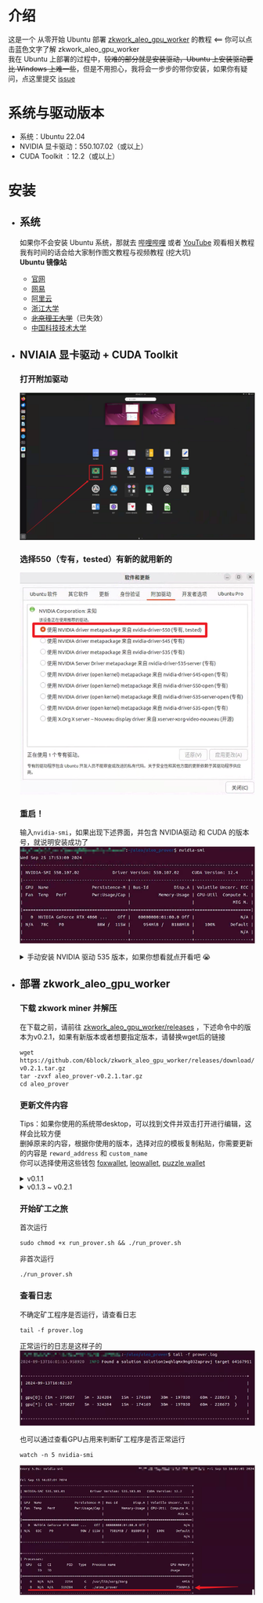 # 介绍
这是一个 从零开始 Ubuntu 部署 [zkwork_aleo_gpu_worker](https://github.com/6block/zkwork_aleo_gpu_worker/blob/master) 的教程 <== 你可以点击蓝色文字了解 zkwork_aleo_gpu_worker</br>
我在 Ubuntu 上部署的过程中，<del>较难的部分就是安装驱动，Ubuntu 上安装驱动要比 Windows 上难一些</del>，但是不用担心，我将会一步步的带你安装，如果你有疑问，点这里提交 [issue](https://github.com/QiYiJun/zkwork_aleo_ubuntu_tutorial/issues/new)

# 系统与驱动版本
- 系统：Ubuntu 22.04
- NVIDIA 显卡驱动：550.107.02（或以上）
- CUDA Toolkit ：12.2（或以上）

# 安装
- ## 系统
  如果你不会安装 Ubuntu 系统，那就去 [哔哩哔哩](https://www.bilibili.com/) 或者 [YouTube](https://www.youtube.com) 观看相关教程</br>
  我有时间的话会给大家制作图文教程与视频教程 (挖大坑)</br>
  <b>Ubuntu 镜像站</b>
  - [官网](https://ubuntu.com/download/desktop)
  - [网易](http://mirrors.163.com/ubuntu-releases/)
  - [阿里云](http://mirrors.aliyun.com/ubuntu-releases/)
  - [浙江大学](http://mirrors.zju.edu.cn/ubuntu-releases/)
  - [<del>北京理工大学</del>](http://mirror.bit.edu.cn/ubuntu-releases/)（已失效）
  - [中国科技技术大学](http://mirrors.ustc.edu.cn/ubuntu-releases/)

- ## NVIAIA 显卡驱动 + CUDA Toolkit

  ### 打开附加驱动
  ![附加驱动.png](./screenshots/附加驱动.png)

  ### 选择550（专有，tested）有新的就用新的
  ![nvidia-driver-550.png](./screenshots/nvidia-driver-550.png)

  ### 重启！
  输入`nvidia-smi`，如果出现下述界面，并包含 NVIDIA驱动 和 CUDA 的版本号，就说明安装成功了
  ![nvidia-smi-550](./screenshots/nvidia-smi-550.png)
  

  <details>
    <summary>手动安装 NVIDIA 驱动 535 版本，如果你想看就点开看吧 😭</summary>

    ### 更新软件列表和安装必要软件、依赖
    ```
    sudo apt-get update
    sudo apt-get install gcc-12 g++-12 make
    ```

    ### 禁用默认驱动
    打开`blacklist.conf`
    ```
    sudo nano /etc/modprobe.d/blacklist.conf
    ```
    或者新建`blacklist-nouveau.conf`文件
    ```
    sudo nano /etc/modprobe.d/blacklist-nouveau.conf
    ```
    写入内容并保存
    ```
    blacklist nouveau
    options nouveau modeset=0
    ```

    ### 更新initramfs镜像文件
    ```
    sudo update-initramfs -u
    ```

    ### 重启电脑`reboot`，然后在终端输入
    ```
    lsmod | grep nouveau
    ```
    如果没有输出内容就说明已经禁用了nouveau

    ### 安装 NVIDIA驱动 和 CUDA Toolkit
    ```
    sudo apt install nvidia-driver-535 nvidia-dkms-535 nvidia-cuda-toolkit
    ```
    输入`nvidia-smi`，如果出现下述界面，并包含 NVIDIA 驱动 和 CUDA 的版本号，就说明安装成功了
          ![nvidia-smi](./screenshots/nvidia-smi.png)
  </details>

- ## 部署 zkwork_aleo_gpu_worker
  ### 下载 zkwork miner 并解压
  在下载之前，请前往 [zkwork_aleo_gpu_worker/releases](https://github.com/6block/zkwork_aleo_gpu_worker/releases) ，下述命令中的版本为v0.2.1，如果有新版本或者想要指定版本，请替换wget后的链接
  ```
  wget https://github.com/6block/zkwork_aleo_gpu_worker/releases/download/v0.2.1/aleo_prover-v0.2.1.tar.gz
  tar -zvxf aleo_prover-v0.2.1.tar.gz
  cd aleo_prover
  ```

  ### 更新文件内容
  Tips：如果你使用的系统带desktop，可以找到文件并双击打开进行编辑，这样会比较方便</br>
  删掉原来的内容，根据你使用的版本，选择对应的模板复制粘贴，你需要更新的内容是 `reward_address` 和 `custom_name`</br>
  你可以选择使用这些钱包 [foxwallet](https://foxwallet.com/), [leowallet](https://www.leo.app/), [puzzle wallet](https://puzzle.online/)
  <details>
    <summary>v0.1.1</summary>

    打开文件`run_prover.sh`，并更新内容</br>
    下面是模板，删掉原来的内容，复制粘贴这个模板，你需要更新的内容是 `reward_address` 和 `custom_name`</br>
    你可以选择使用这些钱包 [foxwallet](https://foxwallet.com/), [leowallet](https://www.leo.app/), [puzzle wallet](https://puzzle.online/)
    ```
    # server list
    pool=aleo.hk.zk.work:10003

    # use your own aleo reward_address
    reward_address=钱包地址

    # set your own custom name
    custom_name="随便取一个英文名确保唯一"

    # Check if aleo_prover process exists and kill it if running
    if pgrep aleo_prover > /dev/null; then
        pgrep aleo_prover | xargs kill
    fi

    # Start the aleo_prover in background and log output
    nohup ./aleo_prover --address $reward_address --pool $pool --custom_name $custom_name >> prover.log 2>&1 &
    ```
  </details>
  <details>
    <summary>v0.1.3 ~ v0.2.1</summary>

    打开文件`inner_prover.sh`，并更新内容</br>
    ```
    # server list
    pool=aleo.hk.zk.work:10003

    # use your own aleo reward_address
    reward_address=钱包地址

    # set your own custom name
    custom_name="随便取一个英文名确保唯一"

    pids=$(ps -ef | grep aleo_prover | grep -v grep | awk '{print $2}')
    if [ -n "$pids" ]; then
        echo "$pids" | xargs kill
        sleep 5
    fi

    while true; do
        target=`ps aux | grep aleo_prover | grep -v grep`
        if [ -z "$target" ]; then
            ./aleo_prover --address $reward_address --pool $pool --custom_name $custom_name
            sleep 5
        fi
        sleep 60
    done
    ```
  </details>

  ### 开始矿工之旅
  首次运行
  ```
  sudo chmod +x run_prover.sh && ./run_prover.sh
  ```
  非首次运行
  ```
  ./run_prover.sh
  ```

  ### 查看日志
  不确定矿工程序是否运行，请查看日志
  ```
  tail -f prover.log
  ```
  正常运行的日志是这样子的</br>
  ![prover.log](./screenshots/prover_log.png)

  也可以通过查看GPU占用来判断矿工程序是否正常运行
  ```
  watch -n 5 nvidia-smi
  ```
  ![prover.log](./screenshots/nvidia-smi-5s.png)

